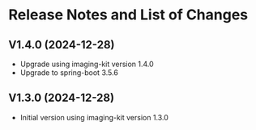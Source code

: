 # Release Notes and List of Changes

## V1.4.0 (2024-12-28)
- Upgrade using imaging-kit version 1.4.0
- Upgrade to spring-boot 3.5.6

## V1.3.0 (2024-12-28)
- Initial version using imaging-kit version 1.3.0